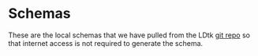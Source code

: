 # Schemas

These are the local schemas that we have pulled from the LDtk [git repo](https://github.com/deepnight/ldtk/tree/master/docs) so that internet access is not required to generate the schema.